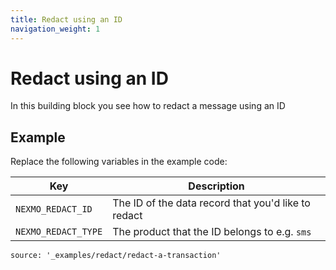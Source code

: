 ```yaml
---
title: Redact using an ID
navigation_weight: 1
---
```


# Redact using an ID

In this building block you see how to redact a message using an ID

## Example

Replace the following variables in the example code:

Key |	Description
-- | --
`NEXMO_REDACT_ID` | The ID of the data record that you'd like to redact
`NEXMO_REDACT_TYPE` | The product that the ID belongs to e.g. `sms`

```building_blocks
source: '_examples/redact/redact-a-transaction'
```
